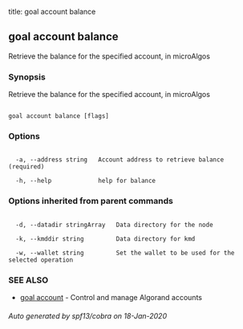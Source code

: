 title: goal account balance
## goal account balance



Retrieve the balance for the specified account, in microAlgos



### Synopsis



Retrieve the balance for the specified account, in microAlgos



```

goal account balance [flags]

```



### Options



```

  -a, --address string   Account address to retrieve balance (required)

  -h, --help             help for balance

```



### Options inherited from parent commands



```

  -d, --datadir stringArray   Data directory for the node

  -k, --kmddir string         Data directory for kmd

  -w, --wallet string         Set the wallet to be used for the selected operation

```



### SEE ALSO



* [goal account](../../account/account/)	 - Control and manage Algorand accounts


###### Auto generated by spf13/cobra on 18-Jan-2020

